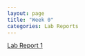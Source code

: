 ```yaml
---
layout: page
title: "Week 0"
categories: Lab Reports
---
```


[Lab Report 1](https://ijjones.github.io/cse15l-lab-reports/lab-report-1-week-0.html)
